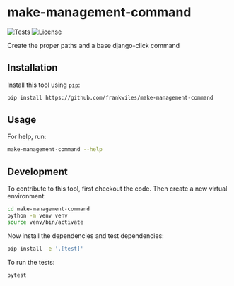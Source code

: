 # make-management-command

[![Tests](https://github.com/frankwiles/make-management-command/actions/workflows/test.yml/badge.svg)](https://github.com/frankwiles/make-management-command/actions/workflows/test.yml)
[![License](https://img.shields.io/badge/license-bsd-3.svg)](https://github.com/frankwiles/make-management-command/blob/master/LICENSE)

Create the proper paths and a base django-click command

## Installation

Install this tool using `pip`:
```bash
pip install https://github.com/frankwiles/make-management-command
```
## Usage

For help, run:
```bash
make-management-command --help
```

## Development

To contribute to this tool, first checkout the code. Then create a new virtual environment:

```bash
cd make-management-command
python -m venv venv
source venv/bin/activate
```

Now install the dependencies and test dependencies:

```bash
pip install -e '.[test]'
```

To run the tests:

```bash
pytest
```

